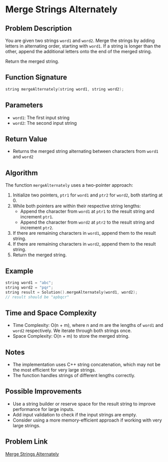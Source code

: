 # Merge Strings Alternately

## Problem Description

You are given two strings `word1` and `word2`. Merge the strings by adding letters in alternating order, starting with `word1`. If a string is longer than the other, append the additional letters onto the end of the merged string.

Return the merged string.

## Function Signature

```cpp
string mergeAlternately(string word1, string word2);
```

## Parameters

- `word1`: The first input string
- `word2`: The second input string

## Return Value

- Returns the merged string alternating between characters from `word1` and `word2`

## Algorithm

The function `mergeAlternately` uses a two-pointer approach:
1. Initialize two pointers, `ptr1` for `word1` and `ptr2` for `word2`, both starting at 0.
2. While both pointers are within their respective string lengths:
   - Append the character from `word1` at `ptr1` to the result string and increment `ptr1`.
   - Append the character from `word2` at `ptr2` to the result string and increment `ptr2`.
3. If there are remaining characters in `word1`, append them to the result string.
4. If there are remaining characters in `word2`, append them to the result string.
5. Return the merged string.

## Example

```cpp
string word1 = "abc";
string word2 = "pqr";
string result = Solution().mergeAlternately(word1, word2);
// result should be "apbqcr"
```

## Time and Space Complexity

- Time Complexity: O(n + m), where n and m are the lengths of `word1` and `word2` respectively. We iterate through both strings once.
- Space Complexity: O(n + m) to store the merged string.

## Notes

- The implementation uses C++ string concatenation, which may not be the most efficient for very large strings.
- The function handles strings of different lengths correctly.

## Possible Improvements

- Use a string builder or reserve space for the result string to improve performance for large inputs.
- Add input validation to check if the input strings are empty.
- Consider using a more memory-efficient approach if working with very large strings.

## Problem Link
[Merge Strings Alternately](https://leetcode.com/problems/merge-strings-alternately/description/)
